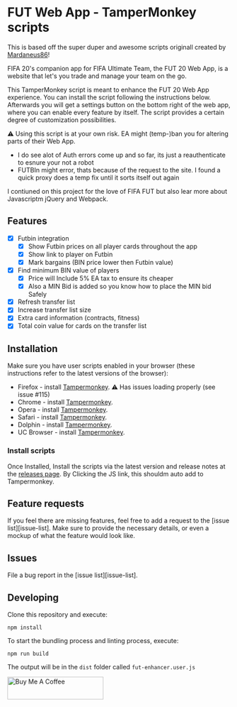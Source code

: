 # FUT Web App - TamperMonkey scripts

This is based off the super duper and awesome scripts originall created by [Mardaneus86](https://github.com/Mardaneus86/futwebapp-tampermonkey)!

FIFA 20's companion app for FIFA Ultimate Team, the FUT 20 Web App, is a website that let's you trade and manage your team on the go.

This TamperMonkey script is meant to enhance the FUT 20 Web App experience. You can install the script following the instructions below. Afterwards you will get a settings button on the bottom right of the web app, where you can enable every feature by itself. The script provides a certain degree of customization possibilities.

:warning: Using this script is at your own risk. EA might (temp-)ban you for altering parts of their Web App.
  - I do see alot of Auth errors come up and so far, its just a reauthenticate to esnure your not a robot
  - FUTBIn might error, thats because of the request to the site.  I found a quick proxy does a temp fix until it sorts itself out again

I contiuned on this project for the love of FIFA FUT but also lear more about Javascriptm jQuery and Webpack.

## Features
- [x] Futbin integration
  - [x] Show Futbin prices on all player cards throughout the app
  - [x] Show link to player on Futbin
  - [x] Mark bargains (BIN price lower then Futbin value)
- [x] Find minimum BIN value of players
  - [x] Price will Include 5% EA tax to ensure its cheaper
  - [x] Also a MIN Bid is added so you know how to place the MIN bid Safely
- [x] Refresh transfer list
- [x] Increase transfer list size
- [x] Extra card information (contracts, fitness)
- [x] Total coin value for cards on the transfer list

## Installation
Make sure you have user scripts enabled in your browser (these instructions refer to the latest versions of the browser):

* Firefox - install [Tampermonkey](https://tampermonkey.net/?ext=dhdg&browser=firefox). :warning: Has issues loading properly (see issue #115)
* Chrome - install [Tampermonkey](https://tampermonkey.net/?ext=dhdg&browser=chrome).
* Opera - install [Tampermonkey](https://tampermonkey.net/?ext=dhdg&browser=opera).
* Safari - install [Tampermonkey](https://tampermonkey.net/?ext=dhdg&browser=safari).
* Dolphin - install [Tampermonkey](https://tampermonkey.net/?ext=dhdg&browser=dolphin).
* UC Browser - install [Tampermonkey](https://tampermonkey.net/?ext=dhdg&browser=ucweb).

### Install scripts
Once Installed, Install the scripts via the latest version and release notes at the [releases page](https://github.com/darthvader666uk/futwebapp-tampermonkey/releases).  By Clicking the JS link, this shouldm auto add to Tampermonkey.

## Feature requests
If you feel there are missing features, feel free to add a request to the [issue list][issue-list]. Make sure to provide the necessary details, or even a mockup of what the feature would look like.

## Issues
File a bug report in the [issue list][issue-list].

## Developing
Clone this repository and execute:
```
npm install
```

To start the bundling process and linting process, execute:
```
npm run build
```

The output will be in the `dist` folder called `fut-enhancer.user.js`

<a href="https://www.buymeacoffee.com/darthvader666uk" target="_blank"><img src="https://cdn.buymeacoffee.com/buttons/default-orange.png" alt="Buy Me A Coffee" style="height: 51px !important;width: 217px !important;" ></a>
